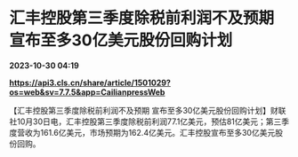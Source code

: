 # 汇丰控股第三季度除税前利润不及预期 宣布至多30亿美元股份回购计划

**2023-10-30 04:19**

**https://api3.cls.cn/share/article/1501029?os=web&sv=7.7.5&app=CailianpressWeb**

【汇丰控股第三季度除税前利润不及预期 宣布至多30亿美元股份回购计划】财联社10月30日电，汇丰控股第三季度除税前利润77.1亿美元，预估81亿美元；第三季度营收为161.6亿美元，市场预期为162.4亿美元。汇丰控股宣布至多30亿美元股份回购。